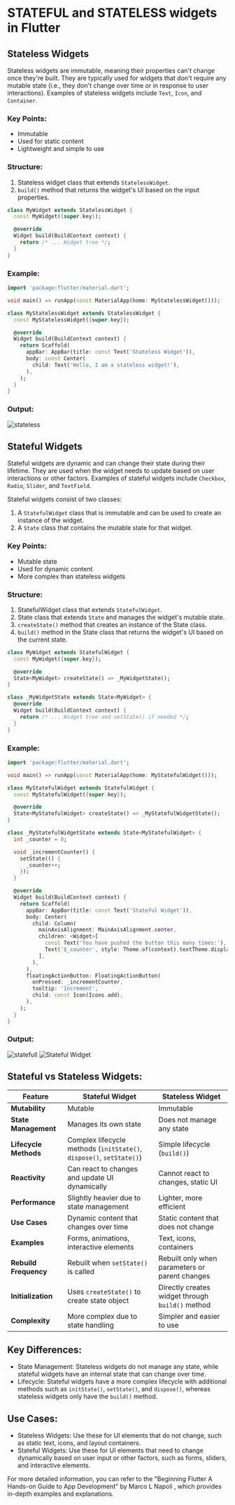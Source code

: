 # STATEFUL and STATELESS widgets in Flutter

## Stateless Widgets

Stateless widgets are immutable, meaning their properties can't change once they're built. They are typically used for widgets that don't require any mutable state (i.e., they don't change over time or in response to user interactions). Examples of stateless widgets include `Text`, `Icon`, and `Container`.

### Key Points:
- Immutable
- Used for static content
- Lightweight and simple to use

### Structure:
1. Stateless widget class that extends `StatelessWidget`.
2. `build()` method that returns the widget's UI based on the input properties.

```dart
class MyWidget extends StatelessWidget {
  const MyWidget({super.key});

  @override
  Widget build(BuildContext context) {
    return /* ... Widget tree */;
  }
}
```

### Example:
```dart
import 'package:flutter/material.dart';

void main() => runApp(const MaterialApp(home: MyStatelessWidget()));

class MyStatelessWidget extends StatelessWidget {
  const MyStatelessWidget({super.key});

  @override
  Widget build(BuildContext context) {
    return Scaffold(
      appBar: AppBar(title: const Text('Stateless Widget')),
      body: const Center(
        child: Text('Hello, I am a stateless widget!'),
      ),
    );
  }
}
```
### Output:
![stateless](imagesl.png)

## Stateful Widgets

Stateful widgets are dynamic and can change their state during their lifetime. They are used when the widget needs to update based on user interactions or other factors. Examples of stateful widgets include `Checkbox`, `Radio`, `Slider`, and `TextField`.

Stateful widgets consist of two classes:
1. A `StatefulWidget` class that is immutable and can be used to create an instance of the widget.
2. A `State` class that contains the mutable state for that widget.

### Key Points:
- Mutable state
- Used for dynamic content
- More complex than stateless widgets

### Structure:
1. StatefulWidget class that extends `StatefulWidget`.
2. State class that extends `State` and manages the widget's mutable state.
3. `createState()` method that creates an instance of the State class.
4. `build()` method in the State class that returns the widget's UI based on the current state.

```dart
class MyWidget extends StatefulWidget {
  const MyWidget({super.key});

  @override
  State<MyWidget> createState() => _MyWidgetState();
}

class _MyWidgetState extends State<MyWidget> {
  @override
  Widget build(BuildContext context) {
    return /* ... Widget tree and setState() if needed */;
  }
}
```

### Example:
```dart
import 'package:flutter/material.dart';

void main() => runApp(const MaterialApp(home: MyStatefulWidget()));

class MyStatefulWidget extends StatefulWidget {
  const MyStatefulWidget({super.key});

  @override
  State<MyStatefulWidget> createState() => _MyStatefulWidgetState();
}

class _MyStatefulWidgetState extends State<MyStatefulWidget> {
  int _counter = 0;

  void _incrementCounter() {
    setState(() {
      _counter++;
    });
  }

  @override
  Widget build(BuildContext context) {
    return Scaffold(
      appBar: AppBar(title: const Text('Stateful Widget')),
      body: Center(
        child: Column(
          mainAxisAlignment: MainAxisAlignment.center,
          children: <Widget>[
            const Text('You have pushed the button this many times:'),
            Text('$_counter', style: Theme.of(context).textTheme.displayLarge),
          ],
        ),
      ),
      floatingActionButton: FloatingActionButton(
        onPressed: _incrementCounter,
        tooltip: 'Increment',
        child: const Icon(Icons.add),
      ),
    );
  }
}
```
### Output:
![statefull](imagesf.png)
![Stateful Widget](https://user-images.githubusercontent.com/58667091/134805073-3b3b3b7b-1b7b-4b7b-8b7b-3b7b3b7b3b7b.png)


##  Stateful vs Stateless Widgets:

| **Feature**              | **Stateful Widget**                              | **Stateless Widget**                              |
|--------------------------|--------------------------------------------------|--------------------------------------------------|
| **Mutability**           | Mutable                                          | Immutable                                        |
| **State Management**     | Manages its own state                            | Does not manage any state                        |
| **Lifecycle Methods**    | Complex lifecycle methods (`initState()`, `dispose()`, `setState()`) | Simple lifecycle (`build()`)                     |
| **Reactivity**           | Can react to changes and update UI dynamically   | Cannot react to changes, static UI               |
| **Performance**          | Slightly heavier due to state management         | Lighter, more efficient                          |
| **Use Cases**            | Dynamic content that changes over time           | Static content that does not change              |
| **Examples**             | Forms, animations, interactive elements          | Text, icons, containers                          |
| **Rebuild Frequency**    | Rebuilt when `setState()` is called              | Rebuilt only when parameters or parent changes   |
| **Initialization**       | Uses `createState()` to create state object      | Directly creates widget through `build()` method |
| **Complexity**           | More complex due to state handling               | Simpler and easier to use                        |


## Key Differences:
- State Management: Stateless widgets do not manage any state, while stateful widgets have an internal state that can change over time.
- Lifecycle: Stateful widgets have a more complex lifecycle with additional methods such as `initState()`, `setState()`, and `dispose()`, whereas stateless widgets only have the `build()` method.

## Use Cases:
- Stateless Widgets: Use these for UI elements that do not change, such as static text, icons, and layout containers.
- Stateful Widgets: Use these for UI elements that need to change dynamically based on user input or other factors, such as forms, sliders, and interactive elements.

For more detailed information, you can refer to the 
"Beginning Flutter A Hands-on Guide to App Development" by Marco L Napoli
, which provides in-depth examples and explanations.
<!-- ["Beginning Flutter A Hands-on Guide to App Development" by Marco L Napoli](https://digilib.stekom.ac.id/assets/dokumen/ebook/feb_3872ce7467cbdc7beedfcdc12b2b607b0ba36429_1649057575.pdf#page=36) -->